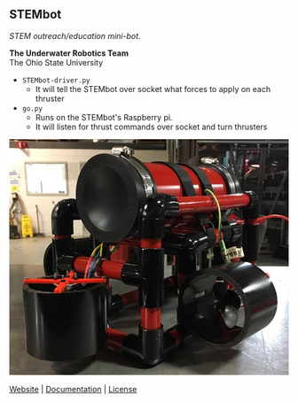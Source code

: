 ## STEMbot
*STEM outreach/education mini-bot.*

**The Underwater Robotics Team**  
The Ohio State University

* `STEMbot-driver.py`
    * It will tell the STEMbot over socket what forces to apply on each thruster
* `go.py`
    * Runs on the STEMbot's Raspberry pi.
    * It will listen for thrust commands over socket and turn thrusters

![STEMbot](STEMbot.jpg)

[Website](http://go.osu.edu/uwrt) | [Documentation](DOC.md) | [License](LICENSE)
